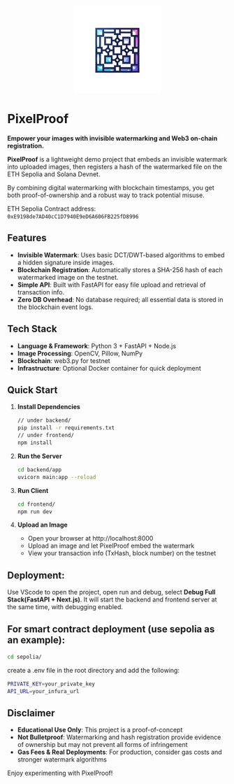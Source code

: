 <p align="center">
<img src="https://raw.githubusercontent.com/Jiaaming/blogImage/main/pic/20250127225511.png" alt="Logo" width="200">
</p>

# PixelProof

**Empower your images with invisible watermarking and Web3 on-chain registration.**

**PixelProof** is a lightweight demo project that embeds an invisible watermark into uploaded images, then registers a hash of the watermarked file on the ETH Sepolia and Solana Devnet. 

By combining digital watermarking with blockchain timestamps, you get both proof-of-ownership and a robust way to track potential misuse.

ETH Sepolia Contract address: `0xE9198de7AD40cC1D7940E9eD6A606FB225fD8996`   

## Features

- **Invisible Watermark**: Uses basic DCT/DWT-based algorithms to embed a hidden signature inside images.  
- **Blockchain Registration**: Automatically stores a SHA-256 hash of each watermarked image on the testnet.  
- **Simple API**: Built with FastAPI for easy file upload and retrieval of transaction info.  
- **Zero DB Overhead**: No database required; all essential data is stored in the blockchain event logs.  

## Tech Stack

- **Language & Framework**: Python 3 + FastAPI + Node.js  
- **Image Processing**: OpenCV, Pillow, NumPy  
- **Blockchain**: web3.py for testnet  
- **Infrastructure**: Optional Docker container for quick deployment  

## Quick Start

1. **Install Dependencies**
	```bash
	// under backend/
	pip install -r requirements.txt
	// under frontend/
	npm install
	```

2. **Run the Server**
	```bash
	cd backend/app
	uvicorn main:app --reload
	```

3. **Run Client**
	```bash
	cd frontend/
	npm run dev
	```

4. **Upload an Image**
	- Open your browser at http://localhost:8000
	- Upload an image and let PixelProof embed the watermark
	- View your transaction info (TxHash, block number) on the testnet


## Deployment:	 
Use VScode to open the project, open run and debug, select **Debug Full Stack(FastAPI + Next.js)**. It will start the backend and frontend server at the same time, with debugging enabled.


## For smart contract deployment (use sepolia as an example):   
```bash
cd sepolia/

```
create a .env file in the root directory and add the following:
```bash
PRIVATE_KEY=your_private_key
API_URL=your_infura_url
```

## Disclaimer

- **Educational Use Only**: This project is a proof-of-concept
- **Not Bulletproof**: Watermarking and hash registration provide evidence of ownership but may not prevent all forms of infringement
- **Gas Fees & Real Deployments**: For production, consider gas costs and stronger watermark algorithms

Enjoy experimenting with PixelProof!
